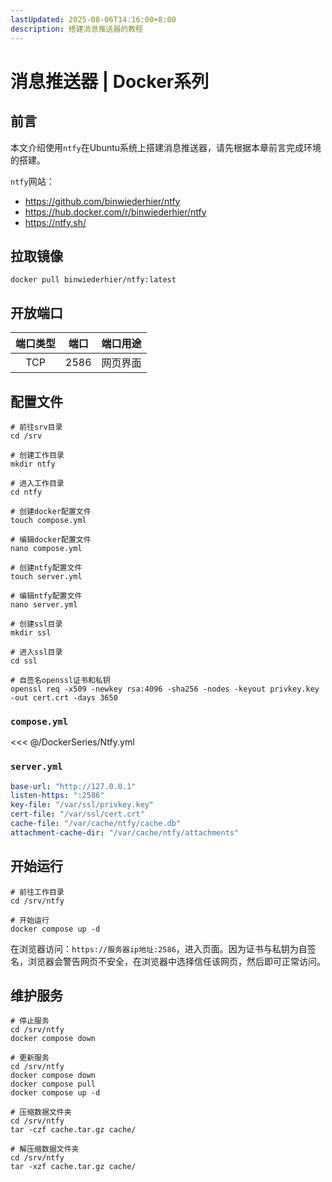 ```yaml
---
lastUpdated: 2025-08-06T14:16:00+8:00
description: 搭建消息推送器的教程
---
```


# 消息推送器 | Docker系列

## 前言

本文介绍使用`ntfy`在Ubuntu系统上搭建消息推送器，请先根据本章前言完成环境的搭建。

`ntfy`网站：

- <https://github.com/binwiederhier/ntfy>
- <https://hub.docker.com/r/binwiederhier/ntfy>
- <https://ntfy.sh/>

## 拉取镜像

```shell
docker pull binwiederhier/ntfy:latest
```

## 开放端口

| 端口类型 | 端口  | 端口用途 |
| :------: | :---: | :------: |
|   TCP    | 2586  | 网页界面 |

## 配置文件

```shell
# 前往srv目录
cd /srv

# 创建工作目录
mkdir ntfy

# 进入工作目录
cd ntfy

# 创建docker配置文件
touch compose.yml

# 编辑docker配置文件
nano compose.yml

# 创建ntfy配置文件
touch server.yml

# 编辑ntfy配置文件
nano server.yml

# 创建ssl目录
mkdir ssl

# 进入ssl目录
cd ssl

# 自签名openssl证书和私钥
openssl req -x509 -newkey rsa:4096 -sha256 -nodes -keyout privkey.key -out cert.crt -days 3650
```

### `compose.yml`

<<< @/DockerSeries/Ntfy.yml

### `server.yml`

```yml
base-url: "http://127.0.0.1"
listen-https: ":2586"
key-file: "/var/ssl/privkey.key"
cert-file: "/var/ssl/cert.crt"
cache-file: "/var/cache/ntfy/cache.db"
attachment-cache-dir: "/var/cache/ntfy/attachments"
```

## 开始运行

```shell
# 前往工作目录
cd /srv/ntfy

# 开始运行
docker compose up -d
```

在浏览器访问：`https://服务器ip地址:2586`，进入页面。因为证书与私钥为自签名，浏览器会警告网页不安全，在浏览器中选择信任该网页，然后即可正常访问。

## 维护服务

```shell
# 停止服务
cd /srv/ntfy
docker compose down

# 更新服务
cd /srv/ntfy
docker compose down
docker compose pull
docker compose up -d

# 压缩数据文件夹
cd /srv/ntfy
tar -czf cache.tar.gz cache/

# 解压缩数据文件夹
cd /srv/ntfy
tar -xzf cache.tar.gz cache/
```
